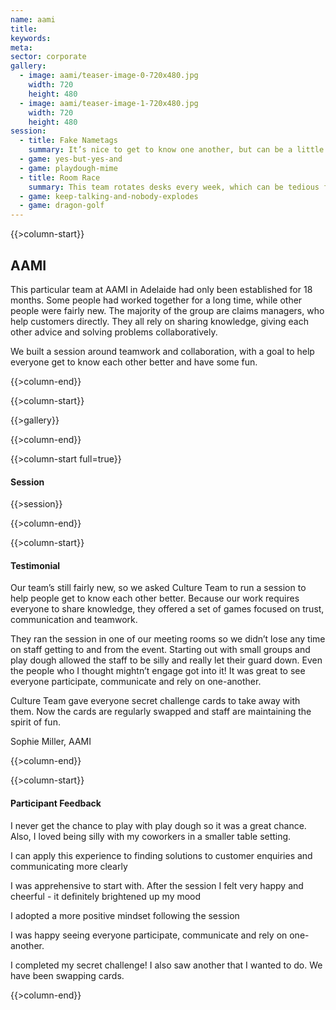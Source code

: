 ```yaml
---
name: aami
title:
keywords:
meta:
sector: corporate
gallery:
  - image: aami/teaser-image-0-720x480.jpg
    width: 720
    height: 480
  - image: aami/teaser-image-1-720x480.jpg
    width: 720
    height: 480
session:
  - title: Fake Nametags
    summary: It’s nice to get to know one another, but can be a little awkward when you feel like you should already know someone’s name. In this game, we give participants the opportunity to introduce themselves - or - the fictional character they’ve decided to be today. It’s a lighthearted way to give everyone in the room a name and a voice.
  - game: yes-but-yes-and
  - game: playdough-mime
  - title: Room Race
    summary: This team rotates desks every week, which can be tedious for some. We created a game to help them turn a boring task into a game to boost their energy and productivity. We turned the room layout into a puzzle and had teams race to put their furniture back into place. We then challenged them to come up with their own way to gamify a mundane task.
  - game: keep-talking-and-nobody-explodes
  - game: dragon-golf
---
```

{{>column-start}}

## AAMI

This particular team at AAMI in Adelaide had only been established for 18 months. Some people had worked together for a long time, while other people were fairly new. The majority of the group are claims managers, who help customers directly. They all rely on sharing knowledge, giving each other advice and solving problems collaboratively.

We built a session around teamwork and collaboration, with a goal to help everyone get to know each other better and have some fun.

{{>column-end}}

{{>column-start}}

{{>gallery}}

{{>column-end}}

{{>column-start full=true}}

#### Session

{{>session}}

{{>column-end}}

{{>column-start}}

#### Testimonial

Our team’s still fairly new, so we asked Culture Team to run a session to help people get to know each other better. Because our work requires everyone to share knowledge, they offered a set of games focused on trust, communication and teamwork.

They ran the session in one of our meeting rooms so we didn’t lose any time on staff getting to and from the event. Starting out with small groups and play dough allowed the staff to be silly and really let their guard down. Even the people who I thought mightn’t engage got into it! It was great to see everyone participate, communicate and rely on one-another.

Culture Team gave everyone secret challenge cards to take away with them. Now the cards are regularly swapped and staff are maintaining the spirit of fun.

Sophie Miller, AAMI

{{>column-end}}

{{>column-start}}

#### Participant Feedback

I never get the chance to play with play dough so it was a great chance. Also, I loved being silly with my coworkers in a smaller table setting.

I can apply this experience to finding solutions to customer enquiries and communicating more clearly

I was apprehensive to start with. After the session I felt very happy and cheerful - it definitely brightened up my mood

I adopted a more positive mindset following the session

I was happy seeing everyone participate, communicate and rely on one-another.

I completed my secret challenge! I also saw another that I wanted to do. We have been swapping cards.

{{>column-end}}